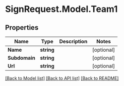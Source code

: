 # SignRequest.Model.Team1
## Properties

Name | Type | Description | Notes
------------ | ------------- | ------------- | -------------
**Name** | **string** |  | [optional] 
**Subdomain** | **string** |  | [optional] 
**Url** | **string** |  | [optional] 

[[Back to Model list]](../README.md#documentation-for-models) [[Back to API list]](../README.md#documentation-for-api-endpoints) [[Back to README]](../README.md)

